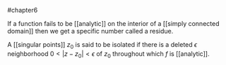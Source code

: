 #chapter6

If a function fails to be [[analytic]] on the interior of a [[simply connected domain]] then we get a specific number called a residue.

A [[singular points]] $z_0$ is said to be isolated if there is a deleted $\epsilon$ neighborhood $0<\vert z-z_0\vert < \epsilon$ of $z_0$ throughout which $f$ is [[analytic]].